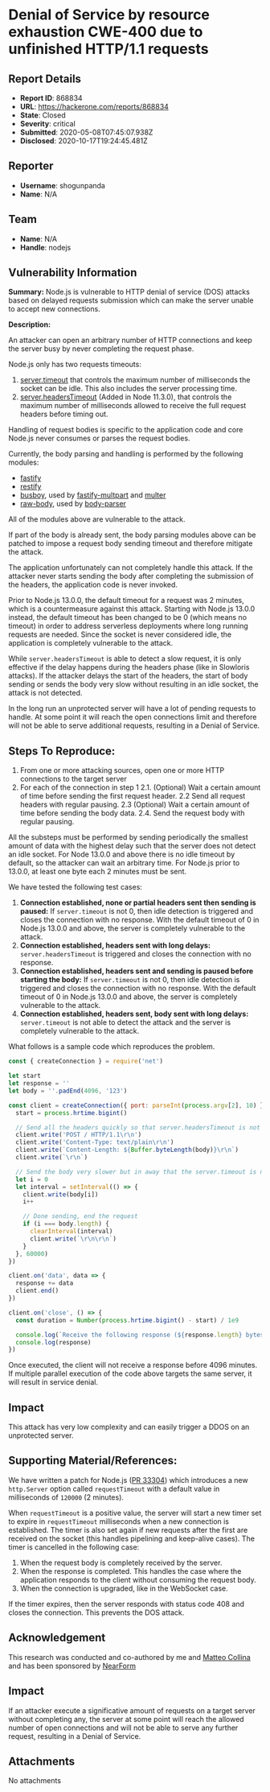 # Denial of Service by resource exhaustion CWE-400 due to unfinished HTTP/1.1 requests

## Report Details
- **Report ID**: 868834
- **URL**: https://hackerone.com/reports/868834
- **State**: Closed
- **Severity**: critical
- **Submitted**: 2020-05-08T07:45:07.938Z
- **Disclosed**: 2020-10-17T19:24:45.481Z

## Reporter
- **Username**: shogunpanda
- **Name**: N/A

## Team
- **Name**: N/A
- **Handle**: nodejs

## Vulnerability Information
**Summary:** Node.js is vulnerable to HTTP denial of service (DOS) attacks based on delayed requests submission which can make the server unable to accept new connections.

**Description:**

An attacker can open an arbitrary number of HTTP connections and keep the server busy by never completing the request phase.

Node.js only has two requests timeouts:

1. [server.timeout](https://nodejs.org/docs/latest-v12.x/api/http.html#http_server_timeout) that controls the maximum number of milliseconds the socket can be idle. This also includes the server processing time. 
2. [server.headersTimeout](https://nodejs.org/docs/latest-v13.x/api/http.html#http_server_headerstimeout) (Added in Node 11.3.0), that controls the maximum number of milliseconds allowed to receive the full request headers before timing out.

Handling of request bodies is specific to the application code and core Node.js never consumes or parses the request bodies. 

Currently, the body parsing and handling is performed by the following modules:
* [fastify](https://www.fastify.io/)
* [restify](https://restify.com/)
* [busboy](https://github.com/mscdex/busboy), used by [fastify-multpart](https://github.com/fastify/fastify-multipart/) and [multer](https://github.com/expressjs/multer)
* [raw-body](https://github.com/stream-utils/raw-body), used by [body-parser](https://github.com/expressjs/body-parser)

All of the modules above are vulnerable to the attack.

If part of the body is already sent, the body parsing modules above can be patched to impose a request body sending timeout and therefore mitigate the attack.

The application unfortunately can not completely handle this attack. If the attacker never starts sending the body after completing the submission of the headers, the application code is never invoked. 

Prior to Node.js 13.0.0, the default timeout for a request was 2 minutes, which is a countermeasure against this attack.
Starting with Node.js 13.0.0 instead, the default timeout has been changed to be 0 (which means no timeout) in order to address serverless deployments where long running requests are needed. Since the socket is never considered idle, the application is completely vulnerable to the attack.

While `server.headersTimeout` is able to detect a slow request, it is only effective if the delay happens during the headers phase (like in Slowloris attacks). If the attacker delays the start of the headers, the start of body sending or sends the body very slow without resulting in an idle socket, the attack is not detected.

In the long run an unprotected server will have a lot of pending requests to handle. At some point it will reach the open connections limit and therefore will not be able to serve additional requests, resulting in a Denial of Service.

## Steps To Reproduce:

1. From one or more attacking sources, open one or more HTTP connections to the target server
2. For each of the connection in step 1
     2.1. (Optional) Wait a certain amount of time before sending the first request header.
     2.2 Send all request headers with regular pausing.
     2.3 (Optional) Wait a certain amount of time before sending the body data.
     2.4. Send the request body with regular pausing.

All the substeps must be performed by sending periodically the smallest amount of data with the highest delay such that the server does not detect an idle socket. For Node 13.0.0 and above there is no idle timeout by default, so the attacker can wait an arbitrary time. For Node.js prior to 13.0.0, at least one byte each 2 minutes must be sent.

We have tested the following test cases:

1. **Connection established, none or partial headers sent then sending is paused:** If `server.timeout` is not 0, then idle detection is triggered and closes the connection with no response. With the default timeout of 0 in Node.js 13.0.0 and above, the server is completely vulnerable to the attack.
2. **Connection established, headers sent with long delays:** `server.headersTimeout` is triggered and closes the connection with no response. 
3. **Connection established, headers sent and sending is paused before starting the body:** If `server.timeout` is not 0, then idle detection is triggered and closes the connection with no response. With the default timeout of 0 in Node.js 13.0.0 and above, the server is completely vulnerable to the attack.
4. **Connection established, headers sent, body sent with long delays:** `server.timeout` is not able to detect the attack and the server is completely vulnerable to the attack.

What follows is a sample code which reproduces the problem. 

```javascript
const { createConnection } = require('net')

let start
let response = ''
let body = ''.padEnd(4096, '123')

const client = createConnection({ port: parseInt(process.argv[2], 10) }, () => {
  start = process.hrtime.bigint()

  // Send all the headers quickly so that server.headersTimeout is not triggered
  client.write('POST / HTTP/1.1\r\n')
  client.write('Content-Type: text/plain\r\n')
  client.write(`Content-Length: ${Buffer.byteLength(body)}\r\n`)
  client.write(`\r\n`)

  // Send the body very slower but in away that the server.timeout is not triggered
  let i = 0
  let interval = setInterval(() => {
    client.write(body[i])
    i++

    // Done sending, end the request
    if (i === body.length) {
      clearInterval(interval)
      client.write(`\r\n\r\n`)
    }
  }, 60000)
})

client.on('data', data => {
  response += data
  client.end()
})

client.on('close', () => {
  const duration = Number(process.hrtime.bigint() - start) / 1e9

  console.log(`Receive the following response (${response.length} bytes) in ${duration.toFixed(3)} s:\n\n`)
  console.log(response)
})
```

Once executed, the client will not receive a response before 4096 minutes. If multiple parallel execution of the code above targets the same server, it will result in service denial. 

## Impact

This attack has very low complexity and can easily trigger a DDOS on an unprotected server.

## Supporting Material/References:

We have written a patch for Node.js ([PR 33304](https://github.com/nodejs/node/pull/33304)) which introduces a new `http.Server` option called `requestTimeout` with a default value in milliseconds of `120000` (2 minutes).

When `requestTimeout` is a positive value, the server will start a new timer set to expire in `requestTimeout` milliseconds when a new connection is established. The timer is also set again if new requests after the first are received on the socket (this handles pipelining and keep-alive cases).
The timer is cancelled in the following case:

1. When the request body is completely received by the server.
2. When the response is completed. This handles the case where the application responds to the client without consuming the request body.
3. When the connection is upgraded, like in the WebSocket case.

If the timer expires, then the server responds with status code 408 and closes the connection. This prevents the DOS attack.

## Acknowledgement

This research was conducted and co-authored by me and [Matteo Collina](matteo.collina@nearform.com) and has been sponsored by [NearForm](https://nearform.com)

## Impact

If an attacker execute a significative amount of requests on a target server without completing any, the server at some point will reach the allowed number of open connections and will not be able to serve any further request, resulting in a Denial of Service.

## Attachments
No attachments
